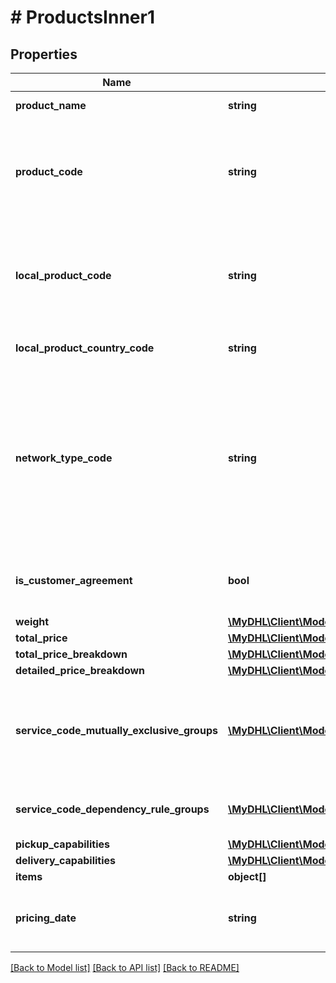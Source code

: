 # # ProductsInner1

## Properties

Name | Type | Description | Notes
------------ | ------------- | ------------- | -------------
**product_name** | **string** | Name of the DHL Express product | [optional]
**product_code** | **string** | This is the global DHL Express product code for which the delivery is feasible respecting the input data from the request. | [optional]
**local_product_code** | **string** | This is the local DHL Express product code for which the delivery is feasible respecting the input data from the request. | [optional]
**local_product_country_code** | **string** | The country code for the local service used | [optional]
**network_type_code** | **string** | The NetworkTypeCode element indicates the product belongs to the Day Definite (DD) or Time Definite (TD) network.&lt;BR&gt;            Possible Values;&lt;BR&gt;             DD: Day Definite product&lt;BR&gt;             TD: Time Definite product | [optional]
**is_customer_agreement** | **bool** | Indicator that the product only can be offered to customers with prior agreement. | [optional]
**weight** | [**\MyDHL\Client\Model\Weight1**](Weight1.md) |  |
**total_price** | [**\MyDHL\Client\Model\ProductsInner1TotalPriceInner[]**](ProductsInner1TotalPriceInner.md) |  |
**total_price_breakdown** | [**\MyDHL\Client\Model\ProductsInner1TotalPriceBreakdownInner[]**](ProductsInner1TotalPriceBreakdownInner.md) |  | [optional]
**detailed_price_breakdown** | [**\MyDHL\Client\Model\ProductsInner1DetailedPriceBreakdownInner[]**](ProductsInner1DetailedPriceBreakdownInner.md) |  | [optional]
**service_code_mutually_exclusive_groups** | [**\MyDHL\Client\Model\ProductsInnerServiceCodeMutuallyExclusiveGroupsInner[]**](ProductsInnerServiceCodeMutuallyExclusiveGroupsInner.md) | Group of serviceCodes that are mutually exclusive.  Only one serviceCode among the list must be applied for a shipment | [optional]
**service_code_dependency_rule_groups** | [**\MyDHL\Client\Model\ProductsInnerServiceCodeDependencyRuleGroupsInner[]**](ProductsInnerServiceCodeDependencyRuleGroupsInner.md) | Dependency rule groups for a particular serviceCode. | [optional]
**pickup_capabilities** | [**\MyDHL\Client\Model\ProductsInner1PickupCapabilities**](ProductsInner1PickupCapabilities.md) |  | [optional]
**delivery_capabilities** | [**\MyDHL\Client\Model\ProductsInner1DeliveryCapabilities**](ProductsInner1DeliveryCapabilities.md) |  | [optional]
**items** | **object[]** |  | [optional]
**pricing_date** | **string** | The date when the rates for DHL products and services is provided | [optional]

[[Back to Model list]](../../README.md#models) [[Back to API list]](../../README.md#endpoints) [[Back to README]](../../README.md)
